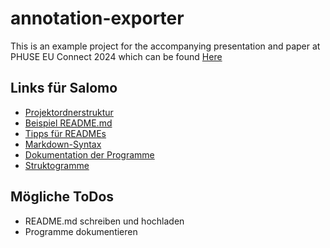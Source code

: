 # annotation-exporter
This is an example project for the accompanying presentation and paper at PHUSE EU Connect 2024 which can be found [Here]()
## Links für Salomo

- [Projektordnerstruktur](https://realpython.com/python-application-layouts/#command-line-application-layouts)
- [Beispiel README.md](https://github.com/jsahlmann/R4SportMed)
- [Tipps für READMEs](https://dev.to/quira/5-pro-tips-for-an-unbeatable-readme-143i)
- [Markdown-Syntax](https://docs.github.com/en/get-started/writing-on-github/getting-started-with-writing-and-formatting-on-github/basic-writing-and-formatting-Syntax)
- [Dokumentation der Programme](https://realpython.com/documenting-python-code/)
- [Struktogramme](http://www.pellatz.de/downloads/Struktogramme.pdf)

## Mögliche ToDos

- README.md schreiben und hochladen
- Programme dokumentieren 
